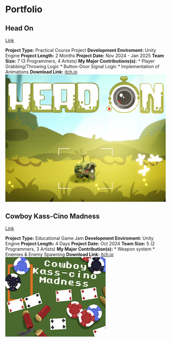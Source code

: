 # Portfolio




## Head On
[Link](https://salmaster1.github.io/Portfolio/Projects/HeadOn)

**Project Type:** Practical Course Project
**Development Enviroment:** Unity Engine
**Project Length:** 2 Months
**Project Date:** Nov 2024 - Jan 2025
**Team Size:** 7 (3 Programmers, 4 Artists)
**My Major Contributions(s):** 
	* Player Grabbing/Throwing Logic
	* Button-Door Signal Logic
	* Implementation of Animations
**Download Link:** [itch.io](https://yrgo-game-creator.itch.io/head-on)
![Head On](/assets/HeadOnTitle.png)

## Cowboy Kass-Cino Madness
[Link](https://salmaster1.github.io/Portfolio/Projects/CowboyKass-CinoMadness)

**Project Type:** Educational Game Jam
**Development Enviroment:** Unity Engine
**Project Length:** 4 Days
**Project Date:** Oct 2024
**Team Size:** 5 (2 Programmers, 3 Artists)
**My Major Contribution(s):** 
	* Weapon system
	* Enemies & Enemy Spawning
**Download Link:** [itch.io](https://salmaster.itch.io/cowboy-kass-cino-madness)
![Cowboy Kass-Cino Mandess](/assets/CKCMTitle.png)